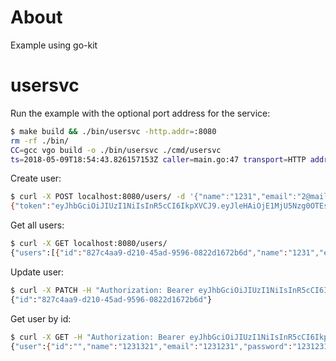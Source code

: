 # About

Example using go-kit

# usersvc

Run the example with the optional port address for the service: 

```bash
$ make build && ./bin/usersvc -http.addr=:8080
rm -rf ./bin/
CC=gcc vgo build -o ./bin/usersvc ./cmd/usersvc 
ts=2018-05-09T18:54:43.826157153Z caller=main.go:47 transport=HTTP addr=:8080
```
Create user:
```bash
$ curl -X POST localhost:8080/users/ -d '{"name":"1231","email":"2@mail.com","password":"fff"}'
{"token":"eyJhbGciOiJIUzI1NiIsInR5cCI6IkpXVCJ9.eyJleHAiOjE1MjU5Nzg0OTEsIm5hbWUiOiIxMjMxIn0.ipobn3w2PlODb1rAUkj-uCn_gQPVREsRdh-8GSYLqnE","id":"827c4aa9-d210-45ad-9596-0822d1672b6d"}
```

Get all users:
```bash
$ curl -X GET localhost:8080/users/
{"users":[{"id":"827c4aa9-d210-45ad-9596-0822d1672b6d","name":"1231","email":"2@mail.com","password":"fff"}]}
```

Update user:
``` bash
$ curl -X PATCH -H "Authorization: Bearer eyJhbGciOiJIUzI1NiIsInR5cCI6IkpXVCJ9.eyJleHAiOjE1MjU5Nzg0OTEsIm5hbWUiOiIxMjMxIn0.ipobn3w2PlODb1rAUkj-uCn_gQPVREsRdh-8GSYLqnE" localhost:8080/users/827c4aa9-d210-45ad-9596-0822d1672b6d -d '{"name":"1231321","email":"1231231","password":"12312312"}'
{"id":"827c4aa9-d210-45ad-9596-0822d1672b6d"}
```

Get user by id:
```bash
$ curl -X GET -H "Authorization: Bearer eyJhbGciOiJIUzI1NiIsInR5cCI6IkpXVCJ9.eyJleHAiOjE1MjU5Nzg0OTEsIm5hbWUiOiIxMjMxIn0.ipobn3w2PlODb1rAUkj-uCn_gQPVREsRdh-8GSYLqnE" localhost:8080/users/827c4aa9-d210-45ad-9596-0822d1672b6d 
{"user":{"id":"","name":"1231321","email":"1231231","password":"12312312"}}
```

